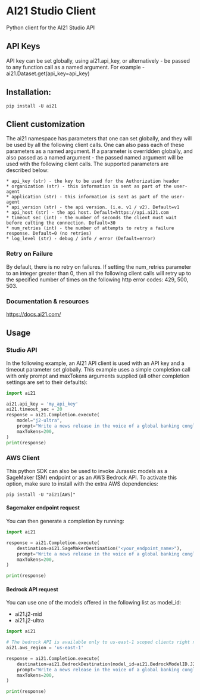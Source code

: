 # AI21 Studio Client
Python client for the AI21 Studio API

## API Keys
API key can be set globally, using ai21.api_key, or alternatively - be passed to any function call
as a named argument. For example - ai21.Dataset.get(api_key=api_key)

## Installation:
`pip install -U ai21`

## Client customization
The ai21 namespace has parameters that one can set globally, and they will
be used by all the following client calls.
One can also pass each of these parameters as a named argument.
If a parameter is overridden globally, and also passed as a named argument -
the passed named argument will be used with the following client calls.
The supported parameters are described below:
```text
* api_key (str) - the key to be used for the Authorization header
* organization (str) - this information is sent as part of the user-agent
* application (str) - this information is sent as part of the user-agent
* api_version (str) - the api version. (i.e. v1 / v2). Default=v1
* api_host (str) - the api host. Default=https://api.ai21.com
* timeout_sec (int) - the number of seconds the client must wait before cutting the connection. Default=30
* num_retries (int) - the number of attempts to retry a failure response. Default=0 (no retries)
* log_level (str) - debug / info / error (Default=error)
```
### Retry on Failure
By default, there is no retry on failures. If setting the num_retries parameter
to an integer greater than 0, then all the following client calls will retry up to the specified
number of times on the following http error codes: 429, 500, 503.

### Documentation & resources
https://docs.ai21.com/

## Usage

### Studio API
In the following example, an AI21 API client is used with an API key and a timeout parameter set globally.
This example uses a simple completion call with only prompt and maxTokens arguments supplied
(all other completion settings are set to their defaults):
```python
import ai21

ai21.api_key = 'my_api_key'
ai21.timeout_sec = 20
response = ai21.Completion.execute(
    model="j2-ultra",
    prompt="Write a news release in the voice of a global banking conglomerate announcing an unprecedented building campaign to expand and rebuild their corporate headquarters in Alpha Centauri.",
    maxTokens=200,
)
print(response)
```

### AWS Client
This python SDK can also be used to invoke Jurassic models as a SageMaker (SM) endpoint or as an AWS Bedrock API.
To activate this option, make sure to install with the extra AWS dependencies:

`pip install -U "ai21[AWS]"`

#### Sagemaker endpoint request
You can then generate a completion by running:
```python
import ai21

response = ai21.Completion.execute(
    destination=ai21.SageMakerDestination("<your_endpoint_name>"),
    prompt="Write a news release in the voice of a global banking conglomerate announcing an unprecedented building campaign to expand and rebuild their corporate headquarters in Alpha Centauri.",
    maxTokens=200,
)

print(response)
```

#### Bedrock API request
You can use one of the models offered in the following list as model_id:
- ai21.j2-mid
- ai21.j2-ultra

```python
import ai21

# The bedrock API is available only to us-east-1 scoped clients right now
ai21.aws_region = 'us-east-1'

response = ai21.Completion.execute(
    destination=ai21.BedrockDestination(model_id=ai21.BedrockModelID.J2_ULTRA),
    prompt="Write a news release in the voice of a global banking conglomerate announcing an unprecedented building campaign to expand and rebuild their corporate headquarters in Alpha Centauri.",
    maxTokens=200,
)

print(response)
```
